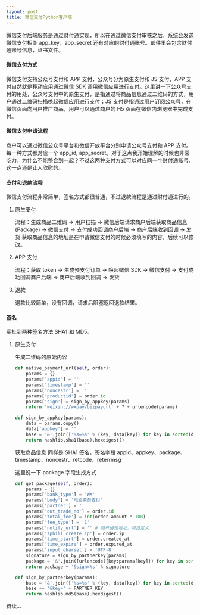 ```yaml
---
layout: post
title: 微信支付Python客户端
---
```


微信支付后端服务是通过财付通实现，所以在通过微信支付审核之后，系统会发送微信支付相关 app_key，app_secret 还有对应的财付通账号。邮件里会包含财付通账号信息，证书文件。

#### 微信支付方式

微信支付支持公众号支付和 APP 支付，公众号分为原生支付和 JS 支付，APP 支付自然就是移动应用通过微信 SDK 调用微信应用进行支付。这里讲一下公众号支付的用处，公众号支付中的原生支付，是指通过将商品信息通过二维码的方式，用户通过二维码扫描唤起微信应用进行支付；JS 支付是指通过用户订阅公众号，在微信页面向用户推广商品，用户可以通过商户的 H5 页面在微信内浏览器中完成支付。

#### 微信支付申请流程

商户可以通过微信公众号平台和微信开放平台分别申请公众号支付和 APP 支付。每一种方式都对应一个 app_id, app_secret。对于这点我开始理解的时候也非常吃力，为什么不能整合到一起？不过这两种支付方式可以对应同一个财付通账号，这一点还是让人欣慰的。

#### 支付和退款流程

微信支付流程非常简单，签名方式都很普通，不过退款流程是通过财付通进行的。

1. 原生支付

    流程：生成商品二维码 -> 用户扫描 -> 微信后端请求商户后端获取商品信息(Package) -> 微信支付 -> 支付成功回调商户后端 -> 商户后端收到回调 -> 发货
    获取商品信息的地址是在申请微信支付的时候必须填写的内容，后续可以修改。

2. APP 支付

    流程：获取 token -> 生成预支付订单 -> 唤起微信 SDK -> 微信支付 -> 支付成功回调商户后端 -> 商户后端收到回调 -> 发货

3. 退款

    退款比较简单，没有回调，请求后阻塞返回退款结果。

#### 签名

牵扯到两种签名方法 SHA1 和 MD5。

1. 原生支付

    生成二维码的原始内容

    ```python
    def native_payment_url(self, order):
        params = {}
        params['appid'] = ''
        params['timestamp'] = ''
        params['noncestr'] = ''
        params['productid'] = order.id
        params['sign'] = sign_by_appkey(params)
        return 'weixin://wxpay/bizpayurl' + ? + urlencode(params)

    def sign_by_appkey(params):
        data = params.copy()
        data['appkey'] = ''
        base = '&'.join(['%s=%s' % (key, data[key]) for key in sorted(data)])
        return hashlib.sha1(base).hexdigest()
    ```

    获取商品信息
    同样是 SHA1 签名，签名字段 appid、appkey、package、timestamp、noncestr、retcode、reterrmsg

    这里说一下 package 字段生成方式：

    ```python
    def get_package(self, order):
        params = {}
        params['bank_type'] = 'WX'
        params['body'] = '电影票务支付'
        params['partner'] = ''
        params['out_trade_no'] = order.id
        params['total_fee'] = int(order.amount * 100)
        params['fee_type'] = '1'
        params['notify_url'] = '' # 商户通知地址，可自定义
        params['spbill_create_ip'] = order.ip
        params['time_start'] = order.created_at
        params['time_expire'] = order.expired_at
        params['input_charset'] = 'UTF-8'
        signature = sign_by_partnerkey(params)
        package = '&'.join([urlencode({key:params[key]}) for key in sorted(params)])
        return package + '&sign=%s' % signature

    def sign_by_partnerkey(params):
        base = '&'.join(['%s=%s' % (key, data[key]) for key in sorted(data)])
        base += '&key=' + PARTNER_KEY
        return hashlib.md5(base).hexdigest()
    ```

待续...
